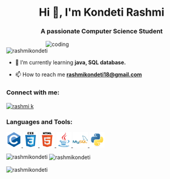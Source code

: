 <h1 align="center">Hi 👋, I'm Kondeti Rashmi</h1>
<h3 align="center">A passionate Computer Science Student</h3>
<img align="right"alt="coding"width="400"src="https://user-images.githubusercontent.com/55389276/140866485-8fb1c876-9a8f-4d6a-98dc-08c4981eaf70.gif">
<p align="left"> <img src="https://komarev.com/ghpvc/?username=rashmikondeti&label=Profile%20views&color=0e75b6&style=flat" alt="rashmikondeti" /> </p>

- 🌱 I’m currently learning **java, SQL database.**

- 📫 How to reach me **rashmikondeti18@gmail.com**

<h3 align="left">Connect with me:</h3>
<p align="left">
<a href="https://linkedin.com/in/rashmi k" target="blank"><img align="center" src="https://raw.githubusercontent.com/rahuldkjain/github-profile-readme-generator/master/src/images/icons/Social/linked-in-alt.svg" alt="rashmi k" height="30" width="40" /></a>
</p>

<h3 align="left">Languages and Tools:</h3>
<p align="left"> <a href="https://www.cprogramming.com/" target="_blank" rel="noreferrer"> <img src="https://raw.githubusercontent.com/devicons/devicon/master/icons/c/c-original.svg" alt="c" width="40" height="40"/> </a> <a href="https://www.w3schools.com/css/" target="_blank" rel="noreferrer"> <img src="https://raw.githubusercontent.com/devicons/devicon/master/icons/css3/css3-original-wordmark.svg" alt="css3" width="40" height="40"/> </a> <a href="https://www.w3.org/html/" target="_blank" rel="noreferrer"> <img src="https://raw.githubusercontent.com/devicons/devicon/master/icons/html5/html5-original-wordmark.svg" alt="html5" width="40" height="40"/> </a> <a href="https://www.java.com" target="_blank" rel="noreferrer"> <img src="https://raw.githubusercontent.com/devicons/devicon/master/icons/java/java-original.svg" alt="java" width="40" height="40"/> </a> <a href="https://www.mysql.com/" target="_blank" rel="noreferrer"> <img src="https://raw.githubusercontent.com/devicons/devicon/master/icons/mysql/mysql-original-wordmark.svg" alt="mysql" width="40" height="40"/> </a> <a href="https://www.python.org" target="_blank" rel="noreferrer"> <img src="https://raw.githubusercontent.com/devicons/devicon/master/icons/python/python-original.svg" alt="python" width="40" height="40"/> </a> </p>

<p><img align="left" src="https://github-readme-stats.vercel.app/api/top-langs?username=rashmikondeti&show_icons=true&locale=en&layout=compact" alt="rashmikondeti" /></p>

<p>&nbsp;<img align="center" src="https://github-readme-stats.vercel.app/api?username=rashmikondeti&show_icons=true&locale=en" alt="rashmikondeti" /></p>

<p><img align="center" src="https://github-readme-streak-stats.herokuapp.com/?user=rashmikondeti&" alt="rashmikondeti" /></p>


